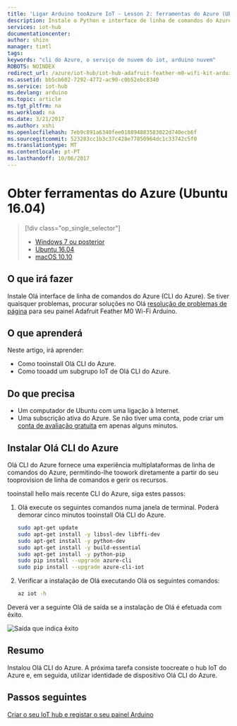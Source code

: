 ```yaml
---
title: 'Ligar Arduino tooAzure IoT - Lesson 2: ferramentas do Azure (Ubuntu) | Microsoft Docs'
description: Instale o Python e interface de linha de comandos do Azure (CLI do Azure) no Ubuntu.
services: iot-hub
documentationcenter: 
author: shizn
manager: timtl
tags: 
keywords: "cli do Azure, o serviço de nuvem do iot, arduino nuvem"
ROBOTS: NOINDEX
redirect_url: /azure/iot-hub/iot-hub-adafruit-feather-m0-wifi-kit-arduino-get-started
ms.assetid: bb5cb602-7292-4772-ac90-c0b52ebc8340
ms.service: iot-hub
ms.devlang: arduino
ms.topic: article
ms.tgt_pltfrm: na
ms.workload: na
ms.date: 3/21/2017
ms.author: xshi
ms.openlocfilehash: 7eb9c891a6340fee018894883583022d740ecb6f
ms.sourcegitcommit: 523283cc1b3c37c428e77850964dc1c33742c5f0
ms.translationtype: MT
ms.contentlocale: pt-PT
ms.lasthandoff: 10/06/2017
---
```

# <a name="get-azure-tools-ubuntu-1604"></a>Obter ferramentas do Azure (Ubuntu 16.04)

> [!div class="op_single_selector"]
> * [Windows 7 ou posterior][windows]
> * [Ubuntu 16.04][ubuntu]
> * [macOS 10.10][macos]

## <a name="what-you-will-do"></a>O que irá fazer

Instale Olá interface de linha de comandos do Azure (CLI do Azure). Se tiver quaisquer problemas, procurar soluções no Olá [resolução de problemas de página](iot-hub-adafruit-feather-m0-wifi-kit-arduino-troubleshooting.md) para seu painel Adafruit Feather M0 Wi-Fi Arduino.

## <a name="what-you-will-learn"></a>O que aprenderá
Neste artigo, irá aprender:
* Como tooinstall Olá CLI do Azure.
* Como tooadd um subgrupo IoT de Olá CLI do Azure.

## <a name="what-you-need"></a>Do que precisa
* Um computador de Ubuntu com uma ligação à Internet.
* Uma subscrição ativa do Azure. Se não tiver uma conta, pode criar um [conta de avaliação gratuita](http://azure.microsoft.com/pricing/free-trial/) em apenas alguns minutos.

## <a name="install-hello-azure-cli"></a>Instalar Olá CLI do Azure
Olá CLI do Azure fornece uma experiência multiplataformas de linha de comandos do Azure, permitindo-lhe toowork diretamente a partir do seu tooprovision de linha de comandos e gerir os recursos.

tooinstall hello mais recente CLI do Azure, siga estes passos:

1. Olá execute os seguintes comandos numa janela de terminal. Poderá demorar cinco minutos tooinstall Olá CLI do Azure.

   ```bash
   sudo apt-get update
   sudo apt-get install -y libssl-dev libffi-dev
   sudo apt-get install -y python-dev
   sudo apt-get install -y build-essential
   sudo apt-get install -y python-pip
   sudo pip install --upgrade azure-cli
   sudo pip install --upgrade azure-cli-iot
   ```
2. Verificar a instalação de Olá executando Olá os seguintes comandos:

   ```bash
   az iot -h
   ```

Deverá ver a seguinte Olá de saída se a instalação de Olá é efetuada com êxito.

![Saída que indica êxito][output]

## <a name="summary"></a>Resumo
Instalou Olá CLI do Azure. A próxima tarefa consiste toocreate o hub IoT do Azure e, em seguida, utilizar identidade de dispositivo Olá CLI do Azure.

## <a name="next-steps"></a>Passos seguintes
[Criar o seu IoT hub e registar o seu painel Arduino][create-your-iot-hub-and-register-your-arduino-board]
<!-- Images and links -->

[windows]: iot-hub-adafruit-feather-m0-wifi-kit-arduino-lesson2-get-azure-tools-win32.md
[ubuntu]: iot-hub-adafruit-feather-m0-wifi-kit-arduino-lesson2-get-azure-tools-ubuntu.md
[macos]: iot-hub-adafruit-feather-m0-wifi-kit-arduino-lesson2-get-azure-tools-mac.md
[output]: media/iot-hub-adafruit-feather-m0-wifi-lessons/lesson2/az_iot_help_ubuntu.png
[create-your-iot-hub-and-register-your-arduino-board]: iot-hub-adafruit-feather-m0-wifi-kit-arduino-lesson2-prepare-azure-iot-hub.md